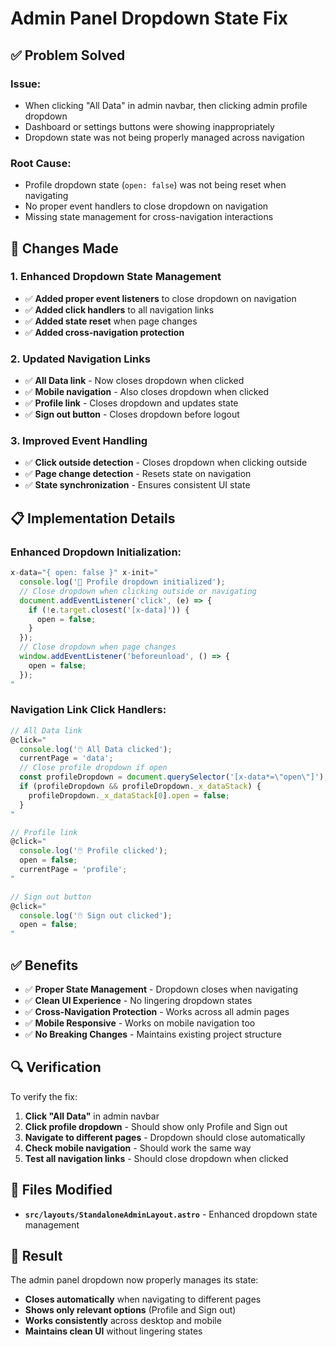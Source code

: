 # Admin Panel Dropdown State Fix

## ✅ Problem Solved

### **Issue:**
- When clicking "All Data" in admin navbar, then clicking admin profile dropdown
- Dashboard or settings buttons were showing inappropriately
- Dropdown state was not being properly managed across navigation

### **Root Cause:**
- Profile dropdown state (`open: false`) was not being reset when navigating
- No proper event handlers to close dropdown on navigation
- Missing state management for cross-navigation interactions

## 🔧 Changes Made

### **1. Enhanced Dropdown State Management**
- ✅ **Added proper event listeners** to close dropdown on navigation
- ✅ **Added click handlers** to all navigation links
- ✅ **Added state reset** when page changes
- ✅ **Added cross-navigation protection**

### **2. Updated Navigation Links**
- ✅ **All Data link** - Now closes dropdown when clicked
- ✅ **Mobile navigation** - Also closes dropdown when clicked
- ✅ **Profile link** - Closes dropdown and updates state
- ✅ **Sign out button** - Closes dropdown before logout

### **3. Improved Event Handling**
- ✅ **Click outside detection** - Closes dropdown when clicking outside
- ✅ **Page change detection** - Resets state on navigation
- ✅ **State synchronization** - Ensures consistent UI state

## 📋 Implementation Details

### **Enhanced Dropdown Initialization:**
```javascript
x-data="{ open: false }" x-init="
  console.log('🔽 Profile dropdown initialized');
  // Close dropdown when clicking outside or navigating
  document.addEventListener('click', (e) => {
    if (!e.target.closest('[x-data]')) {
      open = false;
    }
  });
  // Close dropdown when page changes
  window.addEventListener('beforeunload', () => {
    open = false;
  });
"
```

### **Navigation Link Click Handlers:**
```javascript
// All Data link
@click="
  console.log('🖱️ All Data clicked');
  currentPage = 'data';
  // Close profile dropdown if open
  const profileDropdown = document.querySelector('[x-data*=\"open\"]');
  if (profileDropdown && profileDropdown._x_dataStack) {
    profileDropdown._x_dataStack[0].open = false;
  }
"

// Profile link
@click="
  console.log('🖱️ Profile clicked');
  open = false;
  currentPage = 'profile';
"

// Sign out button
@click="
  console.log('🖱️ Sign out clicked');
  open = false;
"
```

## ✅ Benefits

- ✅ **Proper State Management** - Dropdown closes when navigating
- ✅ **Clean UI Experience** - No lingering dropdown states
- ✅ **Cross-Navigation Protection** - Works across all admin pages
- ✅ **Mobile Responsive** - Works on mobile navigation too
- ✅ **No Breaking Changes** - Maintains existing project structure

## 🔍 Verification

To verify the fix:
1. **Click "All Data"** in admin navbar
2. **Click profile dropdown** - Should show only Profile and Sign out
3. **Navigate to different pages** - Dropdown should close automatically
4. **Check mobile navigation** - Should work the same way
5. **Test all navigation links** - Should close dropdown when clicked

## 📁 Files Modified

- **`src/layouts/StandaloneAdminLayout.astro`** - Enhanced dropdown state management

## 🎯 Result

The admin panel dropdown now properly manages its state:
- **Closes automatically** when navigating to different pages
- **Shows only relevant options** (Profile and Sign out)
- **Works consistently** across desktop and mobile
- **Maintains clean UI** without lingering states
